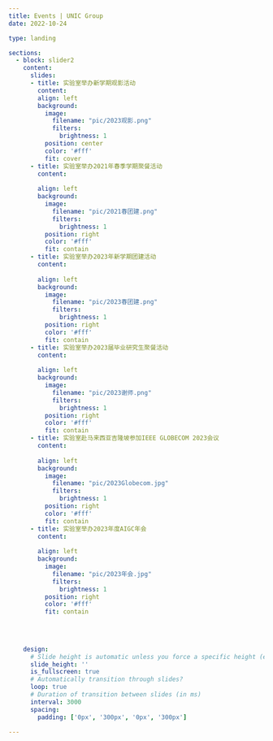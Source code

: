 ```yaml
---
title: Events | UNIC Group
date: 2022-10-24

type: landing

sections:
  - block: slider2
    content:
      slides:
      - title: 实验室举办新学期观影活动
        content: 
        align: left
        background:
          image:
            filename: "pic/2023观影.png"
            filters:
              brightness: 1
          position: center
          color: '#fff'
          fit: cover
      - title: 实验室举办2021年春季学期聚餐活动
        content: 
                
        align: left
        background:
          image:
            filename: "pic/2021春团建.png"
            filters:
              brightness: 1
          position: right
          color: '#fff'
          fit: contain
      - title: 实验室举办2023年新学期团建活动
        content: 
                
        align: left
        background:
          image:
            filename: "pic/2023春团建.png"
            filters:
              brightness: 1
          position: right
          color: '#fff'
          fit: contain
      - title: 实验室举办2023届毕业研究生聚餐活动
        content: 
                
        align: left
        background:
          image:
            filename: "pic/2023谢师.png"
            filters:
              brightness: 1
          position: right
          color: '#fff'
          fit: contain
      - title: 实验室赴马来西亚吉隆坡参加IEEE GLOBECOM 2023会议
        content: 
                
        align: left
        background:
          image:
            filename: "pic/2023Globecom.jpg"
            filters:
              brightness: 1
          position: right
          color: '#fff'
          fit: contain
      - title: 实验室举办2023年度AIGC年会
        content: 
                
        align: left
        background:
          image:
            filename: "pic/2023年会.jpg"
            filters:
              brightness: 1
          position: right
          color: '#fff'
          fit: contain
      

    
       
    design:
      # Slide height is automatic unless you force a specific height (e.g. '400px')
      slide_height: ''
      is_fullscreen: true
      # Automatically transition through slides?
      loop: true
      # Duration of transition between slides (in ms)
      interval: 3000
      spacing:
        padding: ['0px', '300px', '0px', '300px']
    
---
```



